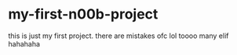 # my-first-n00b-project
this is just my first project. there are mistakes ofc lol
toooo many elif hahahaha
